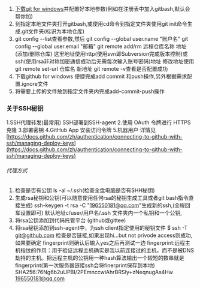 
1. [下载git for windows](https://gitforwindows.org/)并配置好本地参数(例如在注册表中加入gitbash,默认会帮你加)
2. 到指定本地文件夹打开gitbash,或使用cd命令到指定文件夹使用git init命令生成.git文件夹(标识为本地仓库)
3. git config --list查看参数,然后
git config --global user.name "账户名"
git config --global user.email "邮箱"
git remote add/rm 远程仓库名称 地址 (添加/删除仓库)  这里地址使用http(使用svn即Subversion完成版本控制)或ssh(使用rsa非对称加密通信成功后无需每次输入账号密码)地址
修改地址使用 git remote set-url 仓库名 新地址
git remote -v查看是否配置成功
4. 下载github for windows 便捷完成add commit 和push操作,另外根据需求配置.ignore文件
5. 将需要上传的文件放到指定文件夹内完成add-commit-push操作

### 关于SSH秘钥
1.SSH代理转发(最常用) SSH部署到SSH-agent
2.使用 OAuth 令牌进行 HTTPS 克隆
3.部署密钥
4.GitHub App 安装访问令牌
5.机器用户
详情见[https://docs.github.com/zh/authentication/connecting-to-github-with-ssh/managing-deploy-keys](https://docs.github.com/zh/authentication/connecting-to-github-with-ssh/managing-deploy-keys)

###### 代理方式
1. 检查是否有公钥  ls -al ~/.ssh(检查全盘电脑是否有SHH秘钥) 
2. 生成rsa秘钥和公钥(可以随意使用任何rsa的秘钥生成工具或者git bash指令直接生成)
ssh-keygen -t rsa -C "196550181@qq.com"生成新的ssh,(全程回车设置即可)
默认地址c/user/用户名/.ssh  文件夹内一个私钥和一个公钥,
3.  将rsa公钥添加到代码托管平台 (github或gittee)  
4. 将rsa秘钥添加到ssh-agent中，为ssh client指定使用的秘钥文件
$ ssh -T git@github.com 检查是否链接,如果出现hi...but not privode access则成功,如果要确定
fingerprint则确认后输入yes之后再测试一边
fingerprint:远程主机指纹的作用：用于验证远程主机确实是我以前连接过的主机，而不是被DNS劫持的主机。把远程主机的公钥用一种hash算法输出一个较短的数串就是fingerprint(第一次服务器链接ssh会将finerprint保存到本地)
SHA256:76Ng6b2uUPBI/2PEmnccwiAhrBRSIy+zNeqnugAs4Hw 196550181@qq.com

